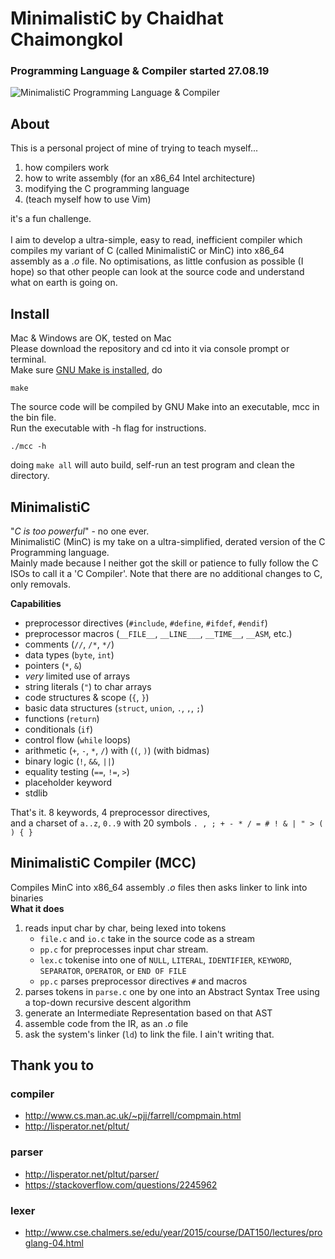 # MinimalistiC by Chaidhat Chaimongkol
### Programming Language & Compiler started 27.08.19
![MinimalistiC Programming Language & Compiler](https://github.com/Chai112/MinC-Compiler/blob/master/doc/thumb.png)

## About
This is a personal project of mine of trying to teach myself...
1. how compilers work
2. how to write assembly (for an x86_64 Intel architecture)
3. modifying the C programming language
4. (teach myself how to use Vim)

it's a fun challenge.\
\
I aim to develop a ultra-simple, easy to read, inefficient compiler which compiles my variant of C (called MinimalistiC or MinC)
into x86_64 assembly as a *.o* file. No optimisations, as little confusion as possible (I hope) so that other people can look
at the source code and understand what on earth is going on. 

## Install
Mac & Windows are OK, tested on Mac\
Please download the repository and cd into it via console prompt or terminal.\
Make sure [GNU Make is installed](http://gnuwin32.sourceforge.net/packages/make.htm), do
```
make
```
The source code will be compiled by GNU Make into an executable, mcc in the bin file.\
Run the executable with -h flag for instructions.
```
./mcc -h
```
doing `make all` will auto build, self-run an test program and clean the directory.
## MinimalistiC
"*C is too powerful*" - no one ever.\
MinimalistiC (MinC) is my take on a ultra-simplified, derated version of the C Programming language.\
Mainly made because I neither got the skill or patience to fully follow the C ISOs to call it a 'C Compiler'. Note that there are no additional changes to C, only removals.

**Capabilities**
* preprocessor directives (`#include`, `#define`, `#ifdef`, `#endif`)
* preprocessor macros (`__FILE__`, `__LINE___`, `__TIME__`, `__ASM`, etc.)
* comments (`//`, `/*`, `*/`)
* data types (`byte`, `int`)
* pointers (`*`, `&`)
* *very* limited use of arrays
* string literals (`"`) to char arrays
* code structures & scope (`{`, `}`)
* basic data structures (`struct`, `union`, `.`, `,`, `;`)
* functions (`return`)
* conditionals (`if`)
* control flow (`while` loops)
* arithmetic (`+`, `-`, `*`, `/`) with (`(`, `)`) (with bidmas)
* binary logic (`!`, `&&`, `||`)
* equality testing (`==`, `!=`, `>`)
* placeholder keyword
* stdlib

That's it. 8 keywords, 4 preprocessor directives,\
and a charset of `a..z`, `0..9` with 20 symbols `. , ; + - * / = # ! & | " > ( ) { }`

## MinimalistiC Compiler (MCC)
Compiles MinC into x86_64 assembly *.o* files then asks linker to link into binaries\
**What it does**
1. reads input char by char, being lexed into tokens
   * `file.c` and `io.c` take in the source code as a stream
   * `pp.c` for preprocesses input char stream.
   * `lex.c` tokenise into one of `NULL`, `LITERAL`, `IDENTIFIER`, `KEYWORD`, `SEPARATOR`, `OPERATOR`, or `END OF FILE`
   * `pp.c` parses preprocessor directives `#` and macros
2. parses tokens in `parse.c` one by one into an Abstract Syntax Tree using a top-down recursive descent algorithm
3. generate an Intermediate Representation based on that AST
4. assemble code from the IR, as an *.o* file
5. ask the system's linker (`ld`) to link the file. I ain't writing that.

## Thank you to 
### compiler 
* http://www.cs.man.ac.uk/~pjj/farrell/compmain.html
* http://lisperator.net/pltut/
### parser  
* http://lisperator.net/pltut/parser/
* https://stackoverflow.com/questions/2245962
### lexer
* http://www.cse.chalmers.se/edu/year/2015/course/DAT150/lectures/proglang-04.html
